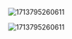 ![1713795260611](image/timewait过多有什么影响？怎么去优化/1713795260611.png)

![1713795260611](D:/%E6%96%87%E4%BB%B6/typora%E5%9B%BE%E7%89%87/1713795260611.png)

